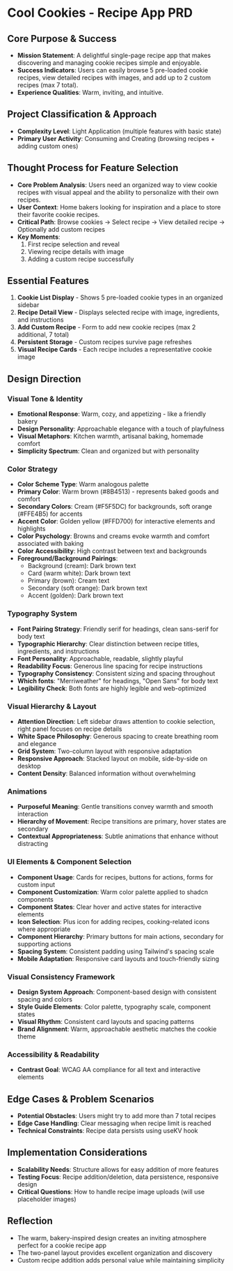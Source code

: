 # Cool Cookies - Recipe App PRD

## Core Purpose & Success
- **Mission Statement**: A delightful single-page recipe app that makes discovering and managing cookie recipes simple and enjoyable.
- **Success Indicators**: Users can easily browse 5 pre-loaded cookie recipes, view detailed recipes with images, and add up to 2 custom recipes (max 7 total).
- **Experience Qualities**: Warm, inviting, and intuitive.

## Project Classification & Approach
- **Complexity Level**: Light Application (multiple features with basic state)
- **Primary User Activity**: Consuming and Creating (browsing recipes + adding custom ones)

## Thought Process for Feature Selection
- **Core Problem Analysis**: Users need an organized way to view cookie recipes with visual appeal and the ability to personalize with their own recipes.
- **User Context**: Home bakers looking for inspiration and a place to store their favorite cookie recipes.
- **Critical Path**: Browse cookies → Select recipe → View detailed recipe → Optionally add custom recipes
- **Key Moments**: 
  1. First recipe selection and reveal
  2. Viewing recipe details with image
  3. Adding a custom recipe successfully

## Essential Features
1. **Cookie List Display** - Shows 5 pre-loaded cookie types in an organized sidebar
2. **Recipe Detail View** - Displays selected recipe with image, ingredients, and instructions
3. **Add Custom Recipe** - Form to add new cookie recipes (max 2 additional, 7 total)
4. **Persistent Storage** - Custom recipes survive page refreshes
5. **Visual Recipe Cards** - Each recipe includes a representative cookie image

## Design Direction

### Visual Tone & Identity
- **Emotional Response**: Warm, cozy, and appetizing - like a friendly bakery
- **Design Personality**: Approachable elegance with a touch of playfulness
- **Visual Metaphors**: Kitchen warmth, artisanal baking, homemade comfort
- **Simplicity Spectrum**: Clean and organized but with personality

### Color Strategy
- **Color Scheme Type**: Warm analogous palette
- **Primary Color**: Warm brown (#8B4513) - represents baked goods and comfort
- **Secondary Colors**: Cream (#F5F5DC) for backgrounds, soft orange (#FFE4B5) for accents
- **Accent Color**: Golden yellow (#FFD700) for interactive elements and highlights
- **Color Psychology**: Browns and creams evoke warmth and comfort associated with baking
- **Color Accessibility**: High contrast between text and backgrounds
- **Foreground/Background Pairings**:
  - Background (cream): Dark brown text
  - Card (warm white): Dark brown text
  - Primary (brown): Cream text
  - Secondary (soft orange): Dark brown text
  - Accent (golden): Dark brown text

### Typography System
- **Font Pairing Strategy**: Friendly serif for headings, clean sans-serif for body text
- **Typographic Hierarchy**: Clear distinction between recipe titles, ingredients, and instructions
- **Font Personality**: Approachable, readable, slightly playful
- **Readability Focus**: Generous line spacing for recipe instructions
- **Typography Consistency**: Consistent sizing and spacing throughout
- **Which fonts**: "Merriweather" for headings, "Open Sans" for body text
- **Legibility Check**: Both fonts are highly legible and web-optimized

### Visual Hierarchy & Layout
- **Attention Direction**: Left sidebar draws attention to cookie selection, right panel focuses on recipe details
- **White Space Philosophy**: Generous spacing to create breathing room and elegance
- **Grid System**: Two-column layout with responsive adaptation
- **Responsive Approach**: Stacked layout on mobile, side-by-side on desktop
- **Content Density**: Balanced information without overwhelming

### Animations
- **Purposeful Meaning**: Gentle transitions convey warmth and smooth interaction
- **Hierarchy of Movement**: Recipe transitions are primary, hover states are secondary
- **Contextual Appropriateness**: Subtle animations that enhance without distracting

### UI Elements & Component Selection
- **Component Usage**: Cards for recipes, buttons for actions, forms for custom input
- **Component Customization**: Warm color palette applied to shadcn components
- **Component States**: Clear hover and active states for interactive elements
- **Icon Selection**: Plus icon for adding recipes, cooking-related icons where appropriate
- **Component Hierarchy**: Primary buttons for main actions, secondary for supporting actions
- **Spacing System**: Consistent padding using Tailwind's spacing scale
- **Mobile Adaptation**: Responsive card layouts and touch-friendly sizing

### Visual Consistency Framework
- **Design System Approach**: Component-based design with consistent spacing and colors
- **Style Guide Elements**: Color palette, typography scale, component states
- **Visual Rhythm**: Consistent card layouts and spacing patterns
- **Brand Alignment**: Warm, approachable aesthetic matches the cookie theme

### Accessibility & Readability
- **Contrast Goal**: WCAG AA compliance for all text and interactive elements

## Edge Cases & Problem Scenarios
- **Potential Obstacles**: Users might try to add more than 7 total recipes
- **Edge Case Handling**: Clear messaging when recipe limit is reached
- **Technical Constraints**: Recipe data persists using useKV hook

## Implementation Considerations
- **Scalability Needs**: Structure allows for easy addition of more features
- **Testing Focus**: Recipe addition/deletion, data persistence, responsive design
- **Critical Questions**: How to handle recipe image uploads (will use placeholder images)

## Reflection
- The warm, bakery-inspired design creates an inviting atmosphere perfect for a cookie recipe app
- The two-panel layout provides excellent organization and discovery
- Custom recipe addition adds personal value while maintaining simplicity